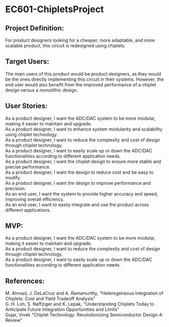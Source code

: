# EC601-ChipletsProject

## Project Definition: 
For product designers looking for a cheaper, more adaptable, and more scalable product, this circuit is redesigned using chiplets.


## Target Users: 
The main users of this product would be product designers, as they would be the ones directly implementing this circuit in their systems. However, the end user would also benefit from the improved performance of a chiplet design versus a monolithic design.


## User Stories: 
As a product designer, I want the ADC/DAC system to be more modular, making it easier to maintain and upgrade.<br>
As a product designer, I want to enhance system modularity and scalability using chiplet technology.<br>
As a product designer, I want to reduce the complexity and cost of design through chiplet technology.<br>
As a product designer, I want to easily scale up or down the ADC/DAC functionalities according to different application needs.<br>
As a product designer, I want the chiplet design to ensure more stable and precise performance.<br>
As a product designer, I want the design to reduce cost and be easy to modify.<br>
As a product designer, I want the design to improve performance and precision.<br>
As an end user, I want the system to provide higher accuracy and speed, improving overall efficiency.<br>
As an end user, I want to easily integrate and use the product across different applications.<br>


## MVP:
As a product designer, I want the ADC/DAC system to be more modular, making it easier to maintain and upgrade.<br>
As a product designer, I want to reduce the complexity and cost of design through chiplet technology.<br>
As a product designer, I want to easily scale up or down the ADC/DAC functionalities according to different application needs.<br>


## References:
M. Ahmad, J. DeLaCruz and A. Ramamurthy, "Heterogeneous Integration of Chiplets: Cost and Yield Tradeoff Analysis" <br>
G. H. Loh, S. Naffziger and K. Lepak, "Understanding Chiplets Today to Anticipate Future Integration Opportunities and Limits"<br>
Gujar, Vivek "Chiplet Technology: Revolutionizing Semiconductor Design-A Review"
